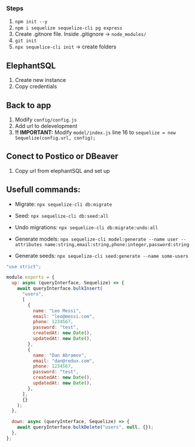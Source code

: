 ### Steps

1. `npm init --y`
2. `npm i sequelize sequelize-cli pg express`
3. Create .gitnore file. Inside .gitignore -> `node_modules/`
4. `git init`
5. `npx sequelice-cli init` -> create folders

## ElephantSQL

1. Create new instance
2. Copy credentials

## Back to app

1. Modify `config/config.js`
2. Add url to delevelopment
3. **!! IMPORTANT:** Modify `model/index.js` line 16 to `sequelize = new Sequelize(config.url, config);`

## Conect to Postico or DBeaver

1. Copy url from elephantSQL and set up

## Usefull commands:

- Migrate: `npx sequelize-cli db:migrate`
- Seed: `npx sequelize-cli db:seed:all`
- Undo migrations: `npx sequelize-cli db:migrate:undo:all`

- Generate models: `npx sequelize-cli model:generate --name user --attributes name:string,email:string,phone:integer,password:string`

- Generate seeds: `npx sequelize-cli seed:generate --name some-users`

```js
"use strict";

module.exports = {
  up: async (queryInterface, Sequelize) => {
    await queryInterface.bulkInsert(
      "users",
      [
        {
          name: "Leo Messi",
          email: "leo@messi.com",
          phone: 1234567,
          password: "test",
          createdAt: new Date(),
          updatedAt: new Date(),
        },
        {
          name: "Dan Abramov",
          email: "dan@redux.com",
          phone: 1234567,
          password: "test",
          createdAt: new Date(),
          updatedAt: new Date(),
        },
      ],
      {}
    );
  },

  down: async (queryInterface, Sequelize) => {
    await queryInterface.bulkDelete("users", null, {});
  },
};
```
